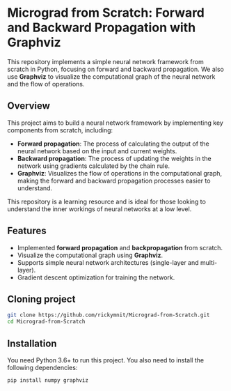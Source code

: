 # Micrograd from Scratch: Forward and Backward Propagation with Graphviz

This repository implements a simple neural network framework from scratch in Python, focusing on forward and backward propagation. We also use **Graphviz** to visualize the computational graph of the neural network and the flow of operations.

## Overview

This project aims to build a neural network framework by implementing key components from scratch, including:

- **Forward propagation**: The process of calculating the output of the neural network based on the input and current weights.
- **Backward propagation**: The process of updating the weights in the network using gradients calculated by the chain rule.
- **Graphviz**: Visualizes the flow of operations in the computational graph, making the forward and backward propagation processes easier to understand.

This repository is a learning resource and is ideal for those looking to understand the inner workings of neural networks at a low level.

## Features

- Implemented **forward propagation** and **backpropagation** from scratch.
- Visualize the computational graph using **Graphviz**.
- Supports simple neural network architectures (single-layer and multi-layer).
- Gradient descent optimization for training the network.

## Cloning project

```bash
git clone https://github.com/rickymnit/Micrograd-from-Scratch.git
cd Micrograd-from-Scratch
```

## Installation

You need Python 3.6+ to run this project. You also need to install the following dependencies:

```bash
pip install numpy graphviz
```
